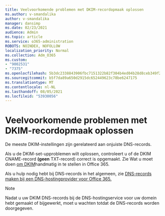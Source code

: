 ```yaml
---
title: Veelvoorkomende problemen met DKIM-recordopmaak oplossen
ms.author: v-smandalika
author: v-smandalika
manager: dansimp
ms.date: 02/23/2021
audience: Admin
ms.topic: article
ms.service: o365-administration
ROBOTS: NOINDEX, NOFOLLOW
localization_priority: Normal
ms.collection: Adm_O365
ms.custom:
- "9002531"
- "7375"
ms.openlocfilehash: 5b3dc2338843906fbc7151322b82f304b4ed04b28d8ceb349f2705c309cdeae8
ms.sourcegitcommit: b5f7da89a650d2915dc652449623c78be6247175
ms.translationtype: MT
ms.contentlocale: nl-NL
ms.lasthandoff: 08/05/2021
ms.locfileid: "53930056"
---
```

# <a name="fix-common-problems-with-dkim-record-formatting"></a>Veelvoorkomende problemen met DKIM-recordopmaak oplossen

De meeste DKIM-instellingen zijn gerelateerd aan onjuiste DNS-records.

Als u de DKIM-set-upproblemen wilt oplossen, controleert u of de DKIM CNAME-record **(geen** TXT-record) correct is opgemaakt. Zie Wat u moet doen [om DKIM](https://docs.microsoft.com/microsoft-365/security/office-365-security/use-dkim-to-validate-outbound-email)handmatig in te stellen in Office 365.

Als u hulp nodig hebt bij DNS-records in het algemeen, zie [DNS-records maken bij een DNS-hostingprovider voor Office 365.](https://docs.microsoft.com/microsoft-365/admin/get-help-with-domains/create-dns-records-at-any-dns-hosting-provider)

> [!NOTE]
> Nadat u uw DKIM DNS-records bij de DNS-hostingservice voor uw domein hebt gemaakt of bijgewerkt, moet u wachten totdat de DNS-records worden doorgegeven.
